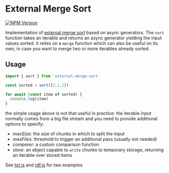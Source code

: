 # External Merge Sort

[![NPM Version](https://img.shields.io/npm/v/external-merge-sort.svg?style=flat)](https://npm.im/external-merge-sort)

Implementation of [external merge sort](https://en.wikipedia.org/wiki/External_sorting) based on async generators.
The `sort` function takes an iterable and returns an async generator yielding the input values sorted.
It relies on a `merge` function which can also be useful on its own, in case you want to merge two or more iterables already sorted.

## Usage

```js
import { sort } from 'external-merge-sort'

const sorted = sort([3,1,2])

for await (const item of sorted) {
  console.log(item)
}
```

the simple usage above is not that useful in practice: the iterable input normally comes from a big file stream and you need to provide additional options to specify:

- *maxSize*:
    the size of chunks in which to split the input
- *maxFiles*:
    threshold to trigger an additional pass (usually not needed)
- *comparer*:
    a custom comparison function
- *store*:
    an object capable to `write` chunks to temporary storage, returning an iterable over stored items

See [txt.js](./examples/txt.js) and [rdf.js](./examples/rdf.js) for two examples.



